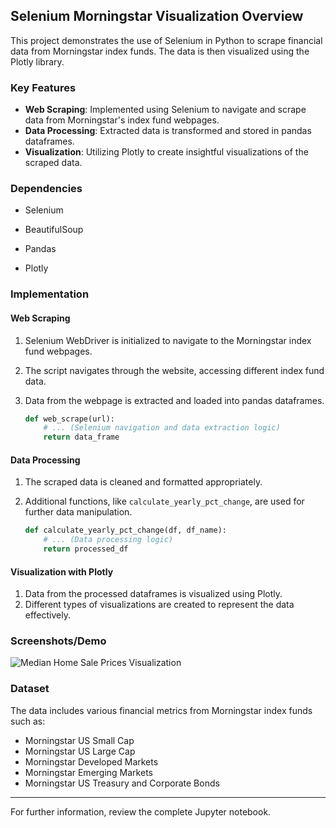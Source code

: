 ## Selenium Morningstar Visualization Overview

This project demonstrates the use of Selenium in Python to scrape financial data from Morningstar index funds. The data is then visualized using the Plotly library.

### Key Features

- **Web Scraping**: Implemented using Selenium to navigate and scrape data from Morningstar's index fund webpages.
- **Data Processing**: Extracted data is transformed and stored in pandas dataframes.
- **Visualization**: Utilizing Plotly to create insightful visualizations of the scraped data.

### Dependencies

- Selenium
- BeautifulSoup
- Pandas

- Plotly

### Implementation

#### Web Scraping

1. Selenium WebDriver is initialized to navigate to the Morningstar index fund webpages.
2. The script navigates through the website, accessing different index fund data.
3. Data from the webpage is extracted and loaded into pandas dataframes.

   ```python
   def web_scrape(url):
       # ... (Selenium navigation and data extraction logic)
       return data_frame
   ```

#### Data Processing

1. The scraped data is cleaned and formatted appropriately.
2. Additional functions, like `calculate_yearly_pct_change`, are used for further data manipulation.

   ```python
   def calculate_yearly_pct_change(df, df_name):
       # ... (Data processing logic)
       return processed_df
   ```

#### Visualization with Plotly

1. Data from the processed dataframes is visualized using Plotly.
2. Different types of visualizations are created to represent the data effectively.

### Screenshots/Demo
![Median Home Sale Prices Visualization](link-to-screenshot)

### Dataset

The data includes various financial metrics from Morningstar index funds such as:
- Morningstar US Small Cap
- Morningstar US Large Cap
- Morningstar Developed Markets
- Morningstar Emerging Markets
- Morningstar US Treasury and Corporate Bonds

---

For further information, review the complete Jupyter notebook.